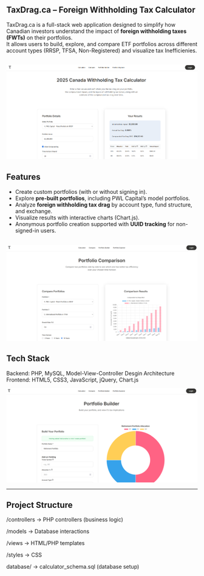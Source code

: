 ## TaxDrag.ca – Foreign Withholding Tax Calculator  

TaxDrag.ca is a full-stack web application designed to simplify how Canadian investors understand the impact of **foreign withholding taxes (FWTs)** on their portfolios.  
It allows users to build, explore, and compare ETF portfolios across different account types (RRSP, TFSA, Non-Registered) and visualize tax Inefficienies. 

![Calculator](assets/HomePage.png)  
---

## Features
- Create custom portfolios (with or without signing in).  
- Explore **pre-built portfolios**, including PWL Capital’s model portfolios.  
- Analyze **foreign withholding tax drag** by account type, fund structure, and exchange.  
- Visualize results with interactive charts (Chart.js).  
- Anonymous portfolio creation supported with **UUID tracking** for non-signed-in users.  

![Calculator](assets/Compare.png)  
---

## Tech Stack
Backend: PHP, MySQL, Model-View-Controller Desgin Architecture  
Frontend: HTML5, CSS3, JavaScript, jQuery, Chart.js  

![Calculator](assets/Builder.png)  

---

## Project Structure
/controllers -> PHP controllers (business logic)

/models -> Database interactions

/views -> HTML/PHP templates

/styles -> CSS

database/ -> calculator_schema.sql (database setup)
